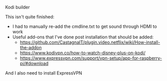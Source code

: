 
Kodi builder

This isn't quite finished:
 - I had to manually re-add the cmdline.txt to get sound through HDMI to work
 - Useful add-ons that I've done post installation that should be added:
   - https://github.com/CastagnaIT/plugin.video.netflix/wiki/How-install-the-addon
   - https://www.kodivpn.co/how-to-watch-disney-plus-on-kodi/
   - https://www.expressvpn.com/support/vpn-setup/app-for-raspberry-pi/#download
   
And I also need to install ExpressVPN
